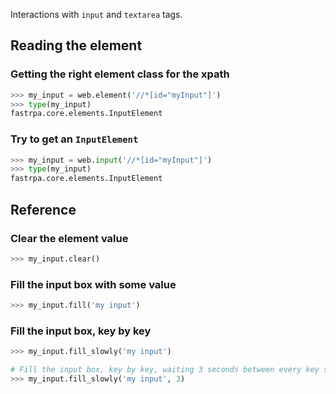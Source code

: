 Interactions with `input` and `textarea` tags.

## Reading the element

### Getting the right element class for the xpath

```python
>>> my_input = web.element('//*[id="myInput"]')
>>> type(my_input)
fastrpa.core.elements.InputElement
```

### Try to get an `InputElement`

```python
>>> my_input = web.input('//*[id="myInput"]')
>>> type(my_input)
fastrpa.core.elements.InputElement
```

## Reference

### Clear the element value

```python
>>> my_input.clear()
```

### Fill the input box with some value

```python
>>> my_input.fill('my input')
```

### Fill the input box, key by key

```python
>>> my_input.fill_slowly('my input')

# Fill the input box, key by key, waiting 3 seconds between every key send
>>> my_input.fill_slowly('my input', 3)
```